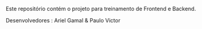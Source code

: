 Este repositório contém o projeto para treinamento de Frontend e Backend.

Desenvolvedores : Ariel Gamal & Paulo Victor
